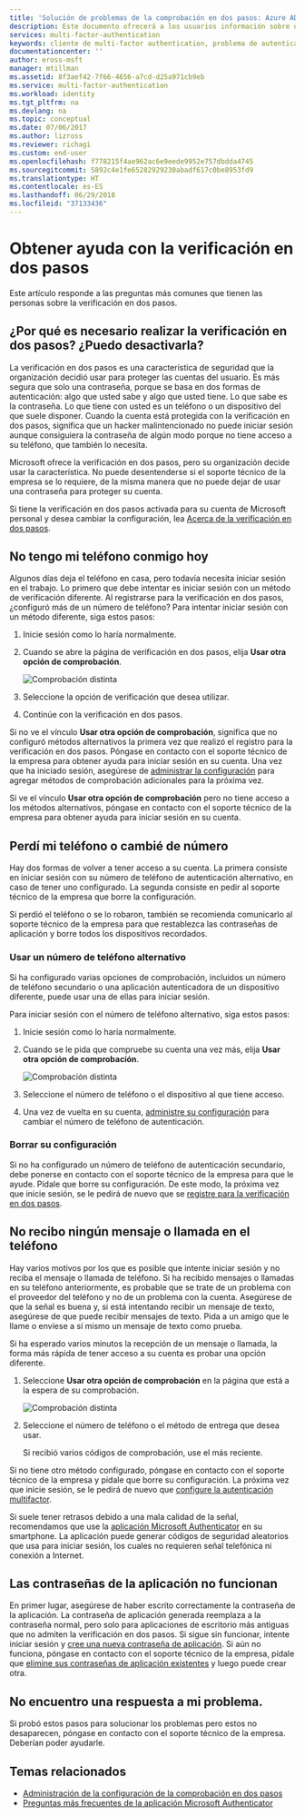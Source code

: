 ```yaml
---
title: 'Solución de problemas de la comprobación en dos pasos: Azure AD | Microsoft Docs'
description: Este documento ofrecerá a los usuarios información sobre qué hacer si se encuentran con un problema con Azure Multi-Factor Authentication
services: multi-factor-authentication
keywords: cliente de multi-factor authentication, problema de autenticación, identificador de correlación
documentationcenter: ''
author: eross-msft
manager: mtillman
ms.assetid: 8f3aef42-7f66-4656-a7cd-d25a971cb9eb
ms.service: multi-factor-authentication
ms.workload: identity
ms.tgt_pltfrm: na
ms.devlang: na
ms.topic: conceptual
ms.date: 07/06/2017
ms.author: lizross
ms.reviewer: richagi
ms.custom: end-user
ms.openlocfilehash: f778215f4ae962ac6e9eede9952e757dbdda4745
ms.sourcegitcommit: 5892c4e1fe65282929230abadf617c0be8953fd9
ms.translationtype: HT
ms.contentlocale: es-ES
ms.lasthandoff: 06/29/2018
ms.locfileid: "37133436"
---
```

# <a name="get-help-with-two-step-verification"></a>Obtener ayuda con la verificación en dos pasos
Este artículo responde a las preguntas más comunes que tienen las personas sobre la verificación en dos pasos.

## <a name="why-do-i-have-to-perform-two-step-verification-can-i-turn-it-off"></a>¿Por qué es necesario realizar la verificación en dos pasos? ¿Puedo desactivarla?

La verificación en dos pasos es una característica de seguridad que la organización decidió usar para proteger las cuentas del usuario. Es más segura que solo una contraseña, porque se basa en dos formas de autenticación: algo que usted sabe y algo que usted tiene. Lo que sabe es la contraseña. Lo que tiene con usted es un teléfono o un dispositivo del que suele disponer. Cuando la cuenta está protegida con la verificación en dos pasos, significa que un hacker malintencionado no puede iniciar sesión aunque consiguiera la contraseña de algún modo porque no tiene acceso a su teléfono, que también lo necesita.

Microsoft ofrece la verificación en dos pasos, pero su organización decide usar la característica. No puede desentenderse si el soporte técnico de la empresa se lo requiere, de la misma manera que no puede dejar de usar una contraseña para proteger su cuenta.

Si tiene la verificación en dos pasos activada para su cuenta de Microsoft personal y desea cambiar la configuración, lea [Acerca de la verificación en dos pasos](https://support.microsoft.com/help/12408/microsoft-account-about-two-step-verification).

## <a name="i-dont-have-my-phone-with-me-today"></a>No tengo mi teléfono conmigo hoy

Algunos días deja el teléfono en casa, pero todavía necesita iniciar sesión en el trabajo. Lo primero que debe intentar es iniciar sesión con un método de verificación diferente. Al registrarse para la verificación en dos pasos, ¿configuró más de un número de teléfono? Para intentar iniciar sesión con un método diferente, siga estos pasos:

1. Inicie sesión como lo haría normalmente.
2. Cuando se abre la página de verificación en dos pasos, elija **Usar otra opción de comprobación**.

   ![Comprobación distinta](./media/multi-factor-authentication-end-user-troubleshoot/diff_option.png)

3. Seleccione la opción de verificación que desea utilizar.
4. Continúe con la verificación en dos pasos.

Si no ve el vínculo **Usar otra opción de comprobación**, significa que no configuró métodos alternativos la primera vez que realizó el registro para la verificación en dos pasos. Póngase en contacto con el soporte técnico de la empresa para obtener ayuda para iniciar sesión en su cuenta. Una vez que ha iniciado sesión, asegúrese de [administrar la configuración](multi-factor-authentication-end-user-manage-settings.md) para agregar métodos de comprobación adicionales para la próxima vez.

Si ve el vínculo **Usar otra opción de comprobación** pero no tiene acceso a los métodos alternativos, póngase en contacto con el soporte técnico de la empresa para obtener ayuda para iniciar sesión en su cuenta.

## <a name="i-lost-my-phone-or-got-a-new-number"></a>Perdí mi teléfono o cambié de número
Hay dos formas de volver a tener acceso a su cuenta. La primera consiste en iniciar sesión con su número de teléfono de autenticación alternativo, en caso de tener uno configurado. La segunda consiste en pedir al soporte técnico de la empresa que borre la configuración.

Si perdió el teléfono o se lo robaron, también se recomienda comunicarlo al soporte técnico de la empresa para que restablezca las contraseñas de aplicación y borre todos los dispositivos recordados.

### <a name="use-an-alternate-phone-number"></a>Usar un número de teléfono alternativo
Si ha configurado varias opciones de comprobación, incluidos un número de teléfono secundario o una aplicación autenticadora de un dispositivo diferente, puede usar una de ellas para iniciar sesión.

Para iniciar sesión con el número de teléfono alternativo, siga estos pasos:

1. Inicie sesión como lo haría normalmente.
2. Cuando se le pida que compruebe su cuenta una vez más, elija **Usar otra opción de comprobación**.

   ![Comprobación distinta](./media/multi-factor-authentication-end-user-troubleshoot/diff_option.png)

3. Seleccione el número de teléfono o el dispositivo al que tiene acceso.
4. Una vez de vuelta en su cuenta, [administre su configuración](multi-factor-authentication-end-user-manage-settings.md) para cambiar el número de teléfono de autenticación.

### <a name="clear-your-settings"></a>Borrar su configuración
Si no ha configurado un número de teléfono de autenticación secundario, debe ponerse en contacto con el soporte técnico de la empresa para que le ayude. Pídale que borre su configuración. De este modo, la próxima vez que inicie sesión, se le pedirá de nuevo que se [registre para la verificación en dos pasos](multi-factor-authentication-end-user-first-time.md).

## <a name="i-am-not-receiving-a-text-or-call-on-my-phone"></a>No recibo ningún mensaje o llamada en el teléfono
Hay varios motivos por los que es posible que intente iniciar sesión y no reciba el mensaje o llamada de teléfono. Si ha recibido mensajes o llamadas en su teléfono anteriormente, es probable que se trate de un problema con el proveedor del teléfono y no de un problema con la cuenta. Asegúrese de que la señal es buena y, si está intentando recibir un mensaje de texto, asegúrese de que puede recibir mensajes de texto. Pida a un amigo que le llame o envíese a sí mismo un mensaje de texto como prueba.

Si ha esperado varios minutos la recepción de un mensaje o llamada, la forma más rápida de tener acceso a su cuenta es probar una opción diferente.

1. Seleccione **Usar otra opción de comprobación** en la página que está a la espera de su comprobación.

    ![Comprobación distinta](./media/multi-factor-authentication-end-user-troubleshoot/diff_option.png)
2. Seleccione el número de teléfono o el método de entrega que desea usar.

    Si recibió varios códigos de comprobación, use el más reciente.

Si no tiene otro método configurado, póngase en contacto con el soporte técnico de la empresa y pídale que borre su configuración. La próxima vez que inicie sesión, se le pedirá de nuevo que [configure la autenticación multifactor](multi-factor-authentication-end-user-first-time.md).

Si suele tener retrasos debido a una mala calidad de la señal, recomendamos que use la [aplicación Microsoft Authenticator](microsoft-authenticator-app-how-to.md) en su smartphone. La aplicación puede generar códigos de seguridad aleatorios que usa para iniciar sesión, los cuales no requieren señal telefónica ni conexión a Internet.

## <a name="app-passwords-are-not-working"></a>Las contraseñas de la aplicación no funcionan
En primer lugar, asegúrese de haber escrito correctamente la contraseña de la aplicación. La contraseña de aplicación generada reemplaza a la contraseña normal, pero solo para aplicaciones de escritorio más antiguas que no admiten la verificación en dos pasos. Si sigue sin funcionar, intente iniciar sesión y [cree una nueva contraseña de aplicación](multi-factor-authentication-end-user-app-passwords.md).  Si aún no funciona, póngase en contacto con el soporte técnico de la empresa, pídale que [elimine sus contraseñas de aplicación existentes](../../howto-mfa-userdevicesettings.md) y luego puede crear otra.

## <a name="i-didnt-find-an-answer-to-my-problem"></a>No encuentro una respuesta a mi problema.
Si probó estos pasos para solucionar los problemas pero estos no desaparecen, póngase en contacto con el soporte técnico de la empresa. Deberían poder ayudarle.

## <a name="related-topics"></a>Temas relacionados
* [Administración de la configuración de la comprobación en dos pasos](multi-factor-authentication-end-user-manage-settings.md)  
* [Preguntas más frecuentes de la aplicación Microsoft Authenticator](microsoft-authenticator-app-faq.md)
